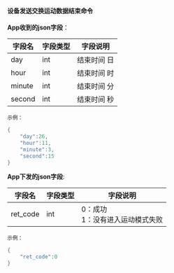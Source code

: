 
#### 设备发送交换运动数据结束命令


**App收到的json字段**：

| 字段名 | 字段类型 | 字段说明    |
| ------ | -------- | ----------- |
| day    | int      | 结束时间 日 |
| hour   | int      | 结束时间 时 |
| minute | int      | 结束时间 分 |
| second | int      | 结束时间 秒 |

`示例：`

```c
{
    "day":26,
    "hour":11,
    "minute":3,
    "second":15
}
```

**App下发的json字段**:

| 字段名   | 字段类型 | 字段说明                                   |
| -------- | -------- | ------------------------------------------ |
| ret_code | int      | 0：成功<br />1：没有进入运动模式失败 |

`示例：`

```c
{
    "ret_code":0
}
```
